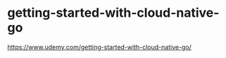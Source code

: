 # getting-started-with-cloud-native-go

https://www.udemy.com/getting-started-with-cloud-native-go/
